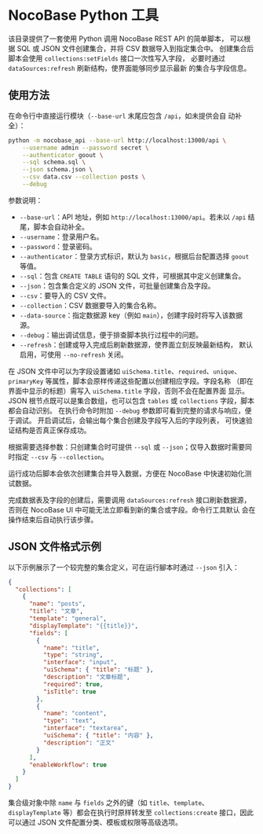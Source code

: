 # NocoBase Python 工具

该目录提供了一套使用 Python 调用 NocoBase REST API 的简单脚本，
可以根据 SQL 或 JSON 文件创建集合，并将 CSV 数据导入到指定集合中。
创建集合后脚本会使用 `collections:setFields` 接口一次性写入字段，
必要时通过 `dataSources:refresh` 刷新结构，使界面能够同步显示最新
的集合与字段信息。

## 使用方法

在命令行中直接运行模块（`--base-url` 末尾应包含 `/api`，如未提供会自
动补全）：

```bash
python -m nocobase_api --base-url http://localhost:13000/api \
    --username admin --password secret \
    --authenticator goout \
    --sql schema.sql \
    --json schema.json \
    --csv data.csv --collection posts \
    --debug
```

参数说明：

- `--base-url`：API 地址，例如 `http://localhost:13000/api`。若未以
  `/api` 结尾，脚本会自动补全。
- `--username`：登录用户名。
- `--password`：登录密码。
- `--authenticator`：登录方式标识，默认为 `basic`，根据后台配置选择
  `goout` 等值。
- `--sql`：包含 `CREATE TABLE` 语句的 SQL 文件，可根据其中定义创建集合。
- `--json`：包含集合定义的 JSON 文件，可批量创建集合及字段。
- `--csv`：要导入的 CSV 文件。
- `--collection`：CSV 数据要导入的集合名称。
- `--data-source`：指定数据源 key（例如 `main`），创建字段时将写入该数据源。
- `--debug`：输出调试信息，便于排查脚本执行过程中的问题。
- `--refresh`：创建或导入完成后刷新数据源，使界面立刻反映最新结构，
  默认启用，可使用 `--no-refresh` 关闭。

在 JSON 文件中可以为字段设置诸如 `uiSchema.title`、`required`、`unique`、
`primaryKey` 等属性，脚本会原样传递这些配置以创建相应字段。字段名称
（即在界面中显示的标题）需写入 `uiSchema.title` 字段，否则不会在配置界面
显示。
JSON 根节点既可以是集合数组，也可以包含 `tables` 或 `collections`
字段，脚本都会自动识别。
在执行命令时附加 `--debug` 参数即可看到完整的请求与响应，便于调试。
开启调试后，会输出每个集合创建及字段写入后的字段列表，
可快速验证结构是否真正保存成功。

根据需要选择参数：只创建集合时可提供 `--sql` 或 `--json`；仅导入数据时需要同时指定 `--csv` 与 `--collection`。

运行成功后脚本会依次创建集合并导入数据，方便在 NocoBase 中快速初始化测试数据。

完成数据表及字段的创建后，需要调用 `dataSources:refresh` 接口刷新数据源，
否则在 NocoBase UI 中可能无法立即看到新的集合或字段。命令行工具默认
会在操作结束后自动执行该步骤。

## JSON 文件格式示例

以下示例展示了一个较完整的集合定义，可在运行腳本时通过 `--json` 引入：

```json
{
  "collections": [
    {
      "name": "posts",
      "title": "文章",
      "template": "general",
      "displayTemplate": "{{title}}",
      "fields": [
        {
          "name": "title",
          "type": "string",
          "interface": "input",
          "uiSchema": { "title": "标题" },
          "description": "文章标题",
          "required": true,
          "isTitle": true
        },
        {
          "name": "content",
          "type": "text",
          "interface": "textarea",
          "uiSchema": { "title": "内容" },
          "description": "正文"
        }
      ],
      "enableWorkflow": true
    }
  ]
}
```

集合级对象中除 `name` 与 `fields` 之外的键（如 `title`、`template`、`displayTemplate` 等）都会在执行时原样转发至 `collections:create` 接口，因此可以通过 JSON 文件配置分类、模板或权限等高级选项。

